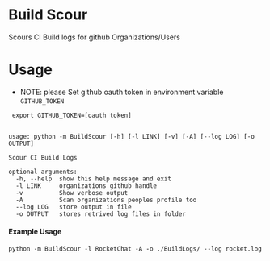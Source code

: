# Build Scour
Scours CI Build logs for github Organizations/Users

# Usage

* NOTE: please Set github oauth token in environment variable `GITHUB_TOKEN` 

```
 export GITHUB_TOKEN=[oauth token]
```


```

usage: python -m BuildScour [-h] [-l LINK] [-v] [-A] [--log LOG] [-o OUTPUT]

Scour CI Build Logs

optional arguments:
  -h, --help  show this help message and exit
  -l LINK     organizations github handle
  -v          Show verbose output
  -A          Scan organizations peoples profile too
  --log LOG   store output in file
  -o OUTPUT   stores retrived log files in folder

```

#### Example Usage

```
python -m BuildScour -l RocketChat -A -o ./BuildLogs/ --log rocket.log
````
